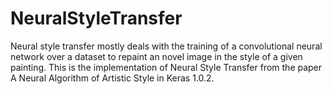 # NeuralStyleTransfer
Neural style transfer mostly deals with the training of a convolutional neural network over a dataset to repaint an novel image in the style of a given painting. This is the implementation of Neural Style Transfer from the paper A Neural Algorithm of Artistic Style in Keras 1.0.2.
